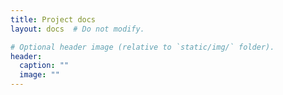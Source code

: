 ```yaml
---
title: Project docs
layout: docs  # Do not modify.

# Optional header image (relative to `static/img/` folder).
header:
  caption: ""
  image: ""
---
```


